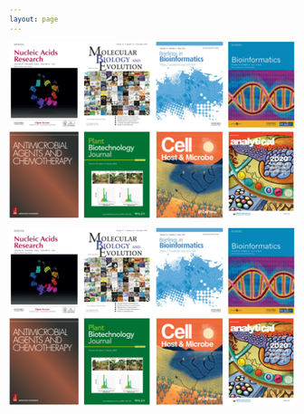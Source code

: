 ```yaml
---
layout: page
---
```


<p align="center">
  <img width="800" src="https://github.com/rli012/rli012.github.io/blob/master/img/publications.png">
</p>

![](https://github.com/rli012/rli012.github.io/blob/master/img/publications.png)
